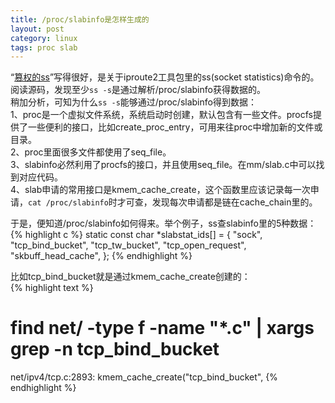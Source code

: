 ```yaml
---
title: /proc/slabinfo是怎样生成的
layout: post
category: linux
tags: proc slab
---
```


“[篡权的ss](http://m114.org/system/usurped-power-ss.html)”写得很好，是关于iproute2工具包里的ss(socket statistics)命令的。阅读源码，发现至少`ss -s`是通过解析/proc/slabinfo获得数据的。  
稍加分析，可知为什么`ss -s`能够通过/proc/slabinfo得到数据：  
1、proc是一个虚拟文件系统，系统启动时创建，默认包含有一些文件。procfs提供了一些便利的接口，比如create_proc_entry，可用来往proc中增加新的文件或目录。  
2、proc里面很多文件都使用了seq_file。  
3、slabinfo必然利用了procfs的接口，并且使用seq_file。在mm/slab.c中可以找到对应代码。  
4、slab申请的常用接口是kmem_cache_create，这个函数里应该记录每一次申请，`cat /proc/slabinfo`时才可查，发现每次申请都是链在cache_chain里的。  

于是，便知道/proc/slabinfo如何得来。举个例子，ss查slabinfo里的5种数据：  
{% highlight c %}
static const char *slabstat_ids[] =
{
	"sock",
	"tcp_bind_bucket",
	"tcp_tw_bucket",
	"tcp_open_request",
	"skbuff_head_cache",
};
{% endhighlight %}  

比如tcp_bind_bucket就是通过kmem_cache_create创建的：  
{% highlight text %}
# find net/ -type f -name "*.c" | xargs grep -n tcp_bind_bucket
net/ipv4/tcp.c:2893:            kmem_cache_create("tcp_bind_bucket",
{% endhighlight %}  

